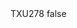 <?xml version="1.0" encoding="UTF-8"?>
<CustomMetadata xmlns="http://soap.sforce.com/2006/04/metadata">
    <label>TXU278</label>
    <protected>false</protected>
</CustomMetadata>
